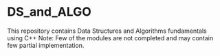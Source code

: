 # DS_and_ALGO

 This repository contains Data Structures and Algorithms fundamentals using C++
 Note: Few of the modules are not completed and may contain few partial implementation.
